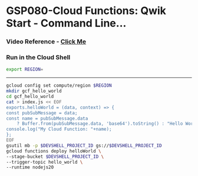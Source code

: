 # GSP080-Cloud Functions: Qwik Start - Command Line...

### Video Reference - [Click Me](https://youtu.be/DzQ8i7t7zyY?si=607m8QehvhIXUw-w)

### Run in the Cloud Shell

```bash
export REGION=
```

---

```bash
gcloud config set compute/region $REGION
mkdir gcf_hello_world
cd gcf_hello_world
cat > index.js << EOF
exports.helloWorld = (data, context) => {
const pubSubMessage = data;
const name = pubSubMessage.data
    ? Buffer.from(pubSubMessage.data, 'base64').toString() : "Hello World";
console.log("My Cloud Function: "+name);
};
EOF
gsutil mb -p $DEVSHELL_PROJECT_ID gs://$DEVSHELL_PROJECT_ID
gcloud functions deploy helloWorld \
--stage-bucket $DEVSHELL_PROJECT_ID \
--trigger-topic hello_world \
--runtime nodejs20
```
